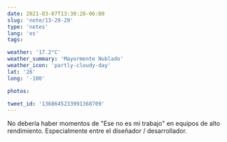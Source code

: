 ```yaml
---
date: 2021-03-07T13:30:28-06:00
slug: 'note/13-29-29'
type: 'notes'
lang: 'es'
tags:

weather: '17.2°C'
weather_summary: 'Mayormente Nublado'
weather_icon: 'partly-cloudy-day'
lat: '26'
long: '-100'

photos:

tweet_id: '1368645233991368709'
---
```

No debería haber momentos de "Ese no es mi trabajo" en equipos de alto rendimiento. 
Especialmente entre el diseñador / desarrollador. 